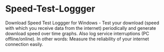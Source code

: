 # Speed-Test-Loggger
Download Speed Test Loggger for Windows - Test your download (speed with which you receive data from the internet) periodically and generate download speed over time graphs. Also log service interruptions (PC offline/online). In other words: Measure the reliability of your internet connection easily.
